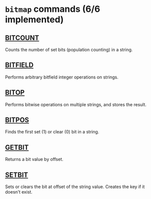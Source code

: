 # `bitmap` commands (6/6 implemented)

## [BITCOUNT](https://redis.io/commands/bitcount/)

Counts the number of set bits (population counting) in a string.

## [BITFIELD](https://redis.io/commands/bitfield/)

Performs arbitrary bitfield integer operations on strings.

## [BITOP](https://redis.io/commands/bitop/)

Performs bitwise operations on multiple strings, and stores the result.

## [BITPOS](https://redis.io/commands/bitpos/)

Finds the first set (1) or clear (0) bit in a string.

## [GETBIT](https://redis.io/commands/getbit/)

Returns a bit value by offset.

## [SETBIT](https://redis.io/commands/setbit/)

Sets or clears the bit at offset of the string value. Creates the key if it doesn't exist.



